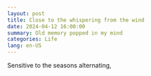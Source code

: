 ```yaml
---
layout: post
title: Close to the whispering from the wind
date: 2024-04-12 16:00:00
summary: Old memory popped in my mind
categories: Life
lang: en-US
---
```


Sensitive to the seasons alternating, 